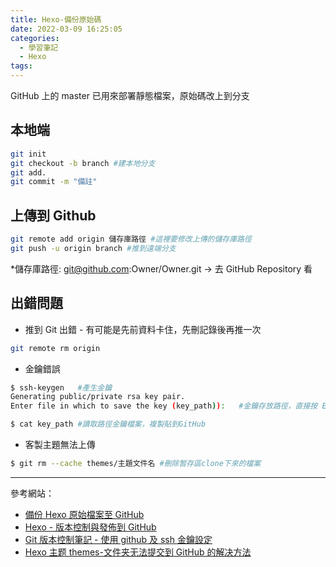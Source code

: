 ```yaml
---
title: Hexo-備份原始碼
date: 2022-03-09 16:25:05
categories:
  - 學習筆記
  - Hexo
tags:
---
```


GitHub 上的 master 已用來部署靜態檔案，原始碼改上到分支

## 本地端

```bash
git init
git checkout -b branch #建本地分支
git add.
git commit -m "備註"
```

## 上傳到 Github

```bash
git remote add origin 儲存庫路徑 #這裡要修改上傳的儲存庫路徑
git push -u origin branch #推到遠端分支
```

\*儲存庫路徑: git@github.com:Owner/Owner.git
→ 去 GitHub Repository 看

## 出錯問題

- 推到 Git 出錯 - 有可能是先前資料卡住，先刪記錄後再推一次
```bash
git remote rm origin
```

- 金鑰錯誤
```bash
$ ssh-keygen   #產生金鑰
Generating public/private rsa key pair.
Enter file in which to save the key (key_path)):   #金鑰存放路徑，直接按 Enter

$ cat key_path #讀取路徑金鑰檔案，複製貼到GitHub
```


- 客製主題無法上傳
```bash
$ git rm --cache themes/主題文件名 #刪除暂存區clone下來的檔案
```
<!-- 
把 themes/hexo-theme-icarus/.git文件夹到放到位置 比方说桌面
记得把 themes/hexo-theme-icarus/.gitignore里的 _config去掉
后面再把刚刚的.git文件夹移动回去 -->

---
參考網站：
- [備份 Hexo 原始檔案至 GitHub](https://hackmd.io/@tchung/HkhnqukIS#備份-Hexo-原始檔案至-GitHub)
- [Hexo - 版本控制與發佈到 GitHub](https://skychang.github.io/2015/10/19/Hexo-Source_Control_and_Deploy/)
- [Git 版本控制筆記 - 使用 github 及 ssh 金鑰設定](https://blog.jaycetyle.com/2018/02/github-ssh/)
- [Hexo 主题 themes-文件夹无法提交到 GitHub 的解决方法](https://blog.csdn.net/liaoweilin0529/article/details/113650333)
